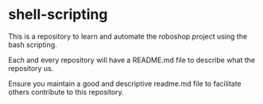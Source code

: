 # shell-scripting
This is a repository to learn and automate the roboshop project using the bash scripting.

Each and every repository will have a README.md file to describe what the repository us. 

Ensure you maintain a good and descriptive readme.md file to facilitate others contribute to this repository.
